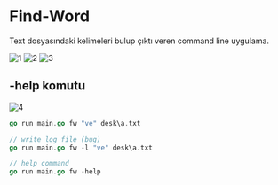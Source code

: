 # Find-Word
Text dosyasındaki kelimeleri bulup çıktı veren command line uygulama.




![1](https://github.com/BarisKaya09/Find-Word/assets/80157457/7306d109-844b-4b0f-be84-33273c32558a)
![2](https://github.com/BarisKaya09/Find-Word/assets/80157457/fd06e3ae-3572-4ab1-869c-572625a2c36f)
![3](https://github.com/BarisKaya09/Find-Word/assets/80157457/869b750c-3b56-49c3-b95d-e00fc499aa22)

## -help komutu
![4](https://github.com/BarisKaya09/Find-Word/assets/80157457/fc762779-1cf3-4be1-b356-3971c5c20cf1)

```go
go run main.go fw "ve" desk\a.txt

// write log file (bug)
go run main.go fw -l "ve" desk\a.txt

// help command
go run main.go fw -help
```
